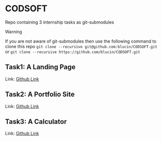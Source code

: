 # CODSOFT
Repo containing 3 internship tasks as git-submodules

> [!WARNING]
> If you are not aware of git-submodules then use the following command to clone this repo
> `git clone --recursive git@github.com:blucin/CODSOFT.git`
> or
> `git clone --recursive https://github.com/blucin/CODSOFT.git`

## Task1: A Landing Page
Link: [Github Link](https://github.com/blucin/sample-landing-page)

## Task2: A Portfolio Site
Link: [Github Link](https://github.com/blucin/portfolio-website)

## Task3: A Calculator
Link: [Github Link](https://github.com/blucin/three-js-simple-calculator)

